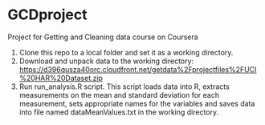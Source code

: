 GCDproject
==========

Project for Getting and Cleaning data course on Coursera

1. Clone this repo to a local folder and set it as a working directory.
2. Download and unpack data to the working directory: https://d396qusza40orc.cloudfront.net/getdata%2Fprojectfiles%2FUCI%20HAR%20Dataset.zip 
3. Run run_analysis.R script. This script loads data into R, extracts measurements on the mean and standard deviation for each measurement, sets appropriate names for the variables and saves data into file named dataMeanValues.txt in the working directory.
